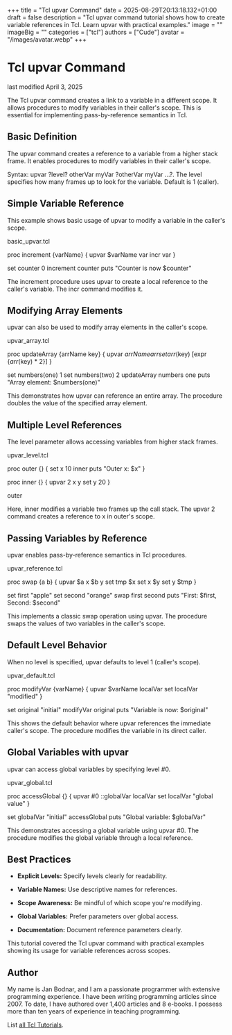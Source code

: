 +++
title = "Tcl upvar Command"
date = 2025-08-29T20:13:18.132+01:00
draft = false
description = "Tcl upvar command tutorial shows how to create variable references in Tcl. Learn upvar with practical examples."
image = ""
imageBig = ""
categories = ["tcl"]
authors = ["Cude"]
avatar = "/images/avatar.webp"
+++

# Tcl upvar Command

last modified April 3, 2025

The Tcl upvar command creates a link to a variable in a different
scope. It allows procedures to modify variables in their caller's scope.
This is essential for implementing pass-by-reference semantics in Tcl.

## Basic Definition

The upvar command creates a reference to a variable from a higher
stack frame. It enables procedures to modify variables in their caller's scope.

Syntax: upvar ?level? otherVar myVar ?otherVar myVar ...?. The level
specifies how many frames up to look for the variable. Default is 1 (caller).

## Simple Variable Reference

This example shows basic usage of upvar to modify a variable in the
caller's scope.

basic_upvar.tcl
  

proc increment {varName} {
    upvar $varName var
    incr var
}

set counter 0
increment counter
puts "Counter is now $counter"

The increment procedure uses upvar to create a local
reference to the caller's variable. The incr command modifies it.

## Modifying Array Elements

upvar can also be used to modify array elements in the caller's scope.

upvar_array.tcl
  

proc updateArray {arrName key} {
    upvar $arrName arr
    set arr($key) [expr {$arr($key) * 2}]
}

set numbers(one) 1
set numbers(two) 2
updateArray numbers one
puts "Array element: $numbers(one)"

This demonstrates how upvar can reference an entire array. The
procedure doubles the value of the specified array element.

## Multiple Level References

The level parameter allows accessing variables from higher stack frames.

upvar_level.tcl
  

proc outer {} {
    set x 10
    inner
    puts "Outer x: $x"
}

proc inner {} {
    upvar 2 x y
    set y 20
}

outer

Here, inner modifies a variable two frames up the call stack.
The upvar 2 command creates a reference to x in
outer's scope.

## Passing Variables by Reference

upvar enables pass-by-reference semantics in Tcl procedures.

upvar_reference.tcl
  

proc swap {a b} {
    upvar $a x $b y
    set tmp $x
    set x $y
    set y $tmp
}

set first "apple"
set second "orange"
swap first second
puts "First: $first, Second: $second"

This implements a classic swap operation using upvar. The procedure
swaps the values of two variables in the caller's scope.

## Default Level Behavior

When no level is specified, upvar defaults to level 1 (caller's scope).

upvar_default.tcl
  

proc modifyVar {varName} {
    upvar $varName localVar
    set localVar "modified"
}

set original "initial"
modifyVar original
puts "Variable is now: $original"

This shows the default behavior where upvar references the immediate
caller's scope. The procedure modifies the variable in its direct caller.

## Global Variables with upvar

upvar can access global variables by specifying level #0.

upvar_global.tcl
  

proc accessGlobal {} {
    upvar #0 ::globalVar localVar
    set localVar "global value"
}

set globalVar "initial"
accessGlobal
puts "Global variable: $globalVar"

This demonstrates accessing a global variable using upvar #0.
The procedure modifies the global variable through a local reference.

## Best Practices

- **Explicit Levels:** Specify levels clearly for readability.

- **Variable Names:** Use descriptive names for references.

- **Scope Awareness:** Be mindful of which scope you're modifying.

- **Global Variables:** Prefer parameters over global access.

- **Documentation:** Document reference parameters clearly.

 

This tutorial covered the Tcl upvar command with practical
examples showing its usage for variable references across scopes.

## Author

My name is Jan Bodnar, and I am a passionate programmer with extensive
programming experience. I have been writing programming articles since 2007.
To date, I have authored over 1,400 articles and 8 e-books. I possess more
than ten years of experience in teaching programming.

List [all Tcl Tutorials](/tcl/).